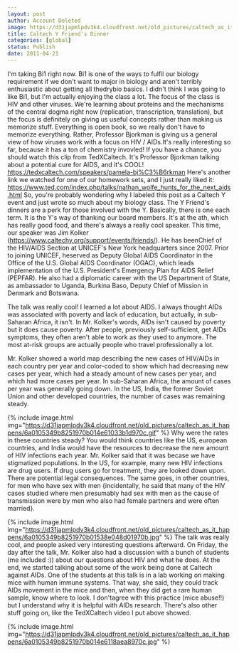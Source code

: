 ```yaml
---
layout: post
author: Account Deleted
image: https://d31japmlpdv3k4.cloudfront.net/old_pictures/caltech_as_it_happens/6a0105349b8251970b014e6118acdc970c.jpg
title: Caltech Y Friend's Dinner
categories: [global]
status: Publish
date: 2011-04-21
---
```


I'm taking Bi1 right now. Bi1 is one of the ways to fulfil our biology requirement if we don't want to major in biology and aren't terribly enthusiastic about getting all thedrybio basics. I didn't think I was going to like Bi1, but I'm actually enjoying the class a lot. The focus of the class is HIV and other viruses. We're learning about proteins and the mechanisms of the central dogma right now (replication, transcription, translation), but the focus is definitely on giving us useful concepts rather than making us memorize stuff. Everything is open book, so we really don't have to memorize everything. Rather, Professor Bjorkman is giving us a general view of how viruses work with a focus on HIV / AIDs.It's really interesting so far, because it has a ton of chemistry invovled!
If you have a chance, you should watch this clip from TedXCaltech. It's Professor Bjorkman talking about a potential cure for AIDS, and it's COOL!
<a href="https://tedxcaltech.com/speakers/pamela-bj%C3%B6rkman">https://tedxcaltech.com/speakers/pamela-bj%C3%B6rkman</a>
Here's another link we watched for one of our homework sets, and I just really liked it:
<a href="https://www.ted.com/index.php/talks/nathan_wolfe_hunts_for_the_next_aids.html">https://www.ted.com/index.php/talks/nathan_wolfe_hunts_for_the_next_aids.html</a>
So, you're probably wondering why I labeled this post as a Caltech Y event and just wrote so much about my biology class. The Y Friend's dinners are a perk for those involved with the Y. Basically, there is one each term. It is the Y's way of thanking our board members. It's at the ath, which has really good food, and there's always a really cool speaker. This time, our speaker was Jim Kolker (<a href="https://www.caltechy.org/support/events/friends/">https://www.caltechy.org/support/events/friends/</a>). He has beenChief of the HIV/AIDS Section at UNICEF's New York headquarters since 2007. Prior to joining UNICEF, heserved as Deputy Global AIDS Coordinator in the Office of the U.S. Global AIDS Coordinator (OGAC), which leads implementation of the U.S. President's Emergency Plan for AIDS Relief (PEPFAR). He also had a diplomatic career with the US Department of State, as ambassador to Uganda, Burkina Baso, Deputy Chief of Mission in Denmark and Botswana.

The talk was really cool! I learned a lot about AIDS. I always thought AIDs was associated with poverty and lack of education, but actually, in sub-Saharan Africa, it isn't. In Mr. Kolker's words, AIDs isn't caused by poverty but it does cause poverty. After people, previously self-sufficient, get AIDs symptoms, they often aren't able to work as they used to anymore. The most at-risk groups are actually people who travel professionally a lot.

Mr. Kolker showed a world map describing the new cases of HIV/AIDs in each country per year and color-coded to show which had decreasing new cases per year, which had a steady amount of new cases per year, and which had more cases per year. In sub-Saharan Africa, the amount of cases per year was generally going down. In the US, India, the former Soviet Union and other developed countries, the number of cases was remaining steady.


{% include image.html img="https://d31japmlpdv3k4.cloudfront.net/old_pictures/caltech_as_it_happens/6a0105349b8251970b014e61033b1d970c.gif" %}
Why were the rates in these countries steady? You would think countries like the US, european countries, and India would have the resources to decrease the new amount of HIV infections each year. Mr. Kolker said that it was becase we have stigmatized populations. In the US, for example, many new HIV infections are drug users. If drug users go for treatment, they are looked down upon. There are potential legal consequences. The same goes, in other countries, for men who have sex with men {incidentally, he said that many of the HIV cases studied where men presumably had sex with men as the cause of transmission were by men who also had female partners and were often married}.


{% include image.html img="https://d31japmlpdv3k4.cloudfront.net/old_pictures/caltech_as_it_happens/6a0105349b8251970b01538e048d01970b.jpg" %}
The talk was really cool, and people asked very interesting questions afterward. On Friday, the day after the talk, Mr. Kolker also had a discussion with a bunch of students (me included :)) about our questions about HIV and what he does. At the end, we started talking about some of the work being done at Caltech against AIDs. One of the students at this talk is in a lab working on making mice with human immune systems. That way, she said, they could track AIDs movement in the mice and then, when they did get a rare human sample, know where to look. I don'tagree with this practice (mice abuse!!) but I understand why it is helpful with AIDs research. There's also other stuff going on, like the TedXCaltech video I put above showed.


{% include image.html img="https://d31japmlpdv3k4.cloudfront.net/old_pictures/caltech_as_it_happens/6a0105349b8251970b014e6118aea8970c.jpg" %}
